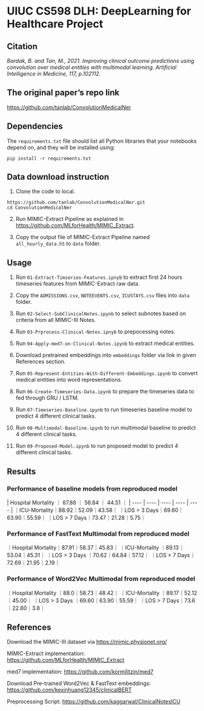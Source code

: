 # UIUC CS598 DLH: DeepLearning for Healthcare Project
## Citation

*Bardak, B. and Tan, M., 2021. Improving clinical outcome predictions using convolution over medical entities with multimodal learning. Artificial Intelligence in Medicine, 117, p.102112.*

##  The original paper’s repo link

<https://github.com/tanlab/ConvolutionMedicalNer>

## Dependencies

The `requirements.txt` file should list all Python libraries that your notebooks  depend on, and they will be installed using:
```
pip install -r requirements.txt
```
## Data download instruction
1. Clone the code to local.   
```
https://github.com/tanlab/ConvolutionMedicalNer.git
cd ConvolutionMedicalNer
```

2. Run MIMIC-Extract Pipeline as explained in https://github.com/MLforHealth/MIMIC_Extract.   

3. Copy the output file of MIMIC-Extract Pipeline named `all_hourly_data.h5` to `data` folder.

## Usage


1. Run `01-Extract-Timseries-Features.ipnyb` to extract first 24 hours timeseries features from MIMIC-Extract raw data.

2. Copy the `ADMISSIONS.csv`, `NOTEEVENTS.csv`, `ICUSTAYS.csv` files into `data` folder.

3. Run `02-Select-SubClinicalNotes.ipynb` to select subnotes based on criteria from all MIMIC-III Notes.

4. Run `03-Prprocess-Clinical-Notes.ipnyb` to prepocessing notes.

5. Run `04-Apply-med7-on-Clinical-Notes.ipynb` to extract medical entities. 

6. Download pretrained embeddings into `embeddings` folder via link in given References section.

7. Run `05-Represent-Entities-With-Different-Embeddings.ipynb` to convert medical entities into word representations.

8. Run `06-Create-Timeseries-Data.ipynb` to prepare the timeseries data to fed through GRU / LSTM.

9. Run `07-Timeseries-Baseline.ipynb` to run timeseries baseline model to predict 4 different clinical tasks.

10. Run `08-Multimodal-Baseline.ipynb` to run multimodal baseline to predict 4 different clinical tasks.

10. Run `09-Proposed-Model.ipynb` to run proposed model to predict 4 different clinical tasks.

## Results

### Performance of baseline models from reproduced model


| Hospital Mortality ｜ 87.88 ｜ 56.84 ｜ 44.51 ｜
|  ----  | ----  | ----  | ----  | ----  |
｜ICU-Mortality｜88.92｜52.09｜43.58｜
｜LOS > 3 Days｜69.60｜63.90｜55.59｜
｜LOS > 7 Days｜73.47｜21.28｜5.75｜

### Performance of FastText Multimodal from reproduced model


｜Hospital Mortality｜87.91｜58.37｜45.83｜
｜ICU-Mortality ｜89.13｜53.04｜45.31｜
｜LOS > 3 Days ｜70.62｜64.84｜57.12｜
｜LOS > 7 Days｜72.69｜21.95｜2.19｜

###  Performance of Word2Vec Multimodal from reproduced model


｜Hospital Mortality ｜88.0｜58.73｜48.42｜
｜ICU-Mortality ｜89.17｜52.12｜45.00｜
｜LOS $>$ 3 Days ｜69.60｜63.90｜55.59｜
｜LOS $>$ 7 Days｜73.6｜22.80｜3.8｜

## References

Download the MIMIC-III dataset via https://mimic.physionet.org/

MIMIC-Extract implementation: https://github.com/MLforHealth/MIMIC_Extract

med7 implementation: https://github.com/kormilitzin/med7

Download Pre-trained Word2Vec & FastText embeddings: https://github.com/kexinhuang12345/clinicalBERT

Preprocessing Script: https://github.com/kaggarwal/ClinicalNotesICU

